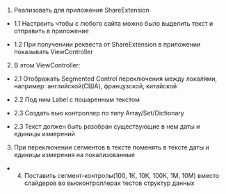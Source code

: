 1. Реализовать для приложения ShareExtension

  - 1.1 Настроить чтобы с любого сайта можно было выделить текст и отправить в приложение

  - 1.2 При получениии реквеста от ShareExtension в приложении показывать ViewController

2. В этом ViewController:

  - 2.1 Отображать Segmented Control переключения между локалями, например: английской(США), французской, китайской

  - 2.2 Под ним Label с пошаренным текстом

  - 2.3 Создать вью контроллер по типу Array/Set/Dictionary

  - 2.3 Текст должен быть разобран существующие в нем даты и единицы измерений

3. При переключении сегментов в тексте поменять в тексте даты и единицы измерения на локализованные

* 4. Поставить сегмент-контролы(100, 1К, 10К, 100К, 1М, 10М) вместо слайдеров во вьюконтроллерах тестов структур данных